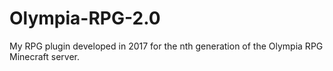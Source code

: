 # Olympia-RPG-2.0
My RPG plugin developed in 2017 for the nth generation of the Olympia RPG Minecraft server.
